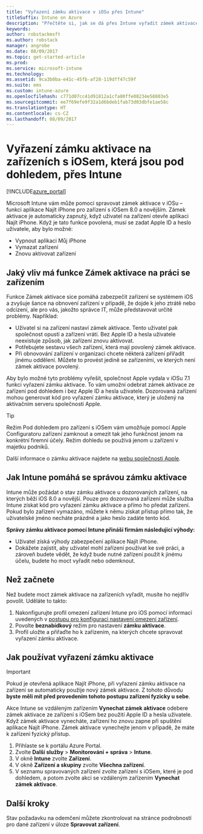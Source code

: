 ```yaml
---
title: "Vyřazení zámku aktivace v iOSu přes Intune"
titleSuffix: Intune on Azure
description: "Přečtěte si, jak se dá přes Intune vyřadit zámek aktivace v iOSu, aby bylo možné přistupovat k uzamčeným zařízením."
keywords: 
author: robstackmsft
ms.author: robstack
manager: angrobe
ms.date: 08/09/2017
ms.topic: get-started-article
ms.prod: 
ms.service: microsoft-intune
ms.technology: 
ms.assetid: 9ca3b0ba-e41c-45fb-af28-119dff47c59f
ms.suite: ems
ms.custom: intune-azure
ms.openlocfilehash: c771d07cc41d91812a1cfa80ffe08234e58803e5
ms.sourcegitcommit: ee7f69efe9f32a1d6bdeb1fab73d03dbfe1ae58c
ms.translationtype: HT
ms.contentlocale: cs-CZ
ms.lasthandoff: 08/09/2017
---
```

# <a name="bypass-activation-lock-on-supervised-ios-devices-with-intune"></a>Vyřazení zámku aktivace na zařízeních s iOSem, která jsou pod dohledem, přes Intune


[!INCLUDE[azure_portal](./includes/azure_portal.md)]

Microsoft Intune vám může pomoci spravovat zámek aktivace v iOSu – funkci aplikace Najít iPhone pro zařízení s iOSem 8.0 a novějším. Zámek aktivace je automaticky zapnutý, když uživatel na zařízení otevře aplikaci Najít iPhone. Když je tato funkce povolená, musí se zadat Apple ID a heslo uživatele, aby bylo možné:

- Vypnout aplikaci Můj iPhone
- Vymazat zařízení
- Znovu aktivovat zařízení

## <a name="how-activation-lock-affects-you"></a>Jaký vliv má funkce Zámek aktivace na práci se zařízením

Funkce Zámek aktivace sice pomáhá zabezpečit zařízení se systémem iOS a zvyšuje šance na obnovení zařízení v případě, že dojde k jeho ztrátě nebo odcizení, ale pro vás, jakožto správce IT, může představovat určité problémy. Například:

- Uživatel si na zařízení nastaví zámek aktivace. Tento uživatel pak společnost opustí a zařízení vrátí. Bez Apple ID a hesla uživatele neexistuje způsob, jak zařízení znovu aktivovat.
- Potřebujete sestavu všech zařízení, která mají povolený zámek aktivace.
- Při obnovování zařízení v organizaci chcete některá zařízení přiřadit jinému oddělení. Můžete to provést jedině se zařízeními, ve kterých není zámek aktivace povolený.

Aby bylo možné tyto problémy vyřešit, společnost Apple vydala v iOSu 7.1 funkci vyřazení zámku aktivace. To vám umožní odebrat zámek aktivace ze zařízení pod dohledem i bez Apple ID a hesla uživatele. Dozorovaná zařízení mohou generovat kód pro vyřazení zámku aktivace, který je uložený na aktivačním serveru společnosti Apple.

>[!TIP]
>Režim Pod dohledem pro zařízení s iOSem vám umožňuje pomocí Apple Configuratoru zařízení zamknout a omezit tak jeho funkčnost jenom na konkrétní firemní účely. Režim dohledu se používá jenom u zařízení v majetku podniků.

Další informace o zámku aktivace najdete na [webu společnosti Apple](https://support.apple.com/HT201365).

## <a name="how-intune-helps-you-manage-activation-lock"></a>Jak Intune pomáhá se správou zámku aktivace
Intune může požádat o stav zámku aktivace u dozorovaných zařízení, na kterých běží iOS 8.0 a novější. Pouze pro dozorovaná zařízení může služba Intune získat kód pro vyřazení zámku aktivace a přímo ho předat zařízení. Pokud bylo zařízení vymazáno, můžete k němu získat přístup přímo tak, že uživatelské jméno necháte prázdné a jako heslo zadáte tento kód.

**Správy zámku aktivace pomocí Intune přináší firmám následující výhody:**

- Uživatel získá výhody zabezpečení aplikace Najít iPhone.
- Dokážete zajistit, aby uživatel mohl zařízení používat ke své práci, a zároveň budete vědět, že když bude nutné zařízení použít k jinému účelu, budete ho moct vyřadit nebo odemknout.

## <a name="before-you-start"></a>Než začnete
Než budete moct zámek aktivace na zařízeních vyřadit, musíte ho nejdřív povolit. Uděláte to takto:

1. Nakonfigurujte profil omezení zařízení Intune pro iOS pomocí informací uvedených v [postupu pro konfiguraci nastavení omezení zařízení](/intune-azure/configure-devices/how-to-configure-device-restrictions).
2. Povolte **beznabídkový** režim pro nastavení **zámku aktivace**.
3. Profil uložte a přiřaďte ho k zařízením, na kterých chcete spravovat vyřazení zámku aktivace.


## <a name="how-to-use-activation-lock-bypass"></a>Jak používat vyřazení zámku aktivace

>[!IMPORTANT]
>Pokud je otevřená aplikace Najít iPhone, při vyřazení zámku aktivace na zařízení se automaticky použije nový zámek aktivace. Z tohoto důvodu **byste měli mít před provedením tohoto postupu zařízení fyzicky u sebe**.

Akce Intune se vzdáleným zařízením **Vynechat zámek aktivace** odebere zámek aktivace ze zařízení s iOSem bez použití Apple ID a hesla uživatele. Když zámek aktivace vynecháte, zařízení ho znovu zapne při spuštění aplikace Najít iPhone. Zámek aktivace vynechejte jenom v případě, že máte k zařízení fyzický přístup.

1. Přihlaste se k portálu Azure Portal.
2. Zvolte **Další služby** > **Monitorování + správa** > **Intune**.
3. V okně **Intune** zvolte **Zařízení**.
4. V okně **Zařízení a skupiny** zvolte **Všechna zařízení**.
5. V seznamu spravovaných zařízení zvolte zařízení s iOSem, které je pod dohledem, a potom zvolte akci se vzdáleným zařízením **Vynechat zámek aktivace**.

## <a name="next-steps"></a>Další kroky

Stav požadavku na odemčení můžete zkontrolovat na stránce podrobností pro dané zařízení v úloze **Spravovat zařízení**.
